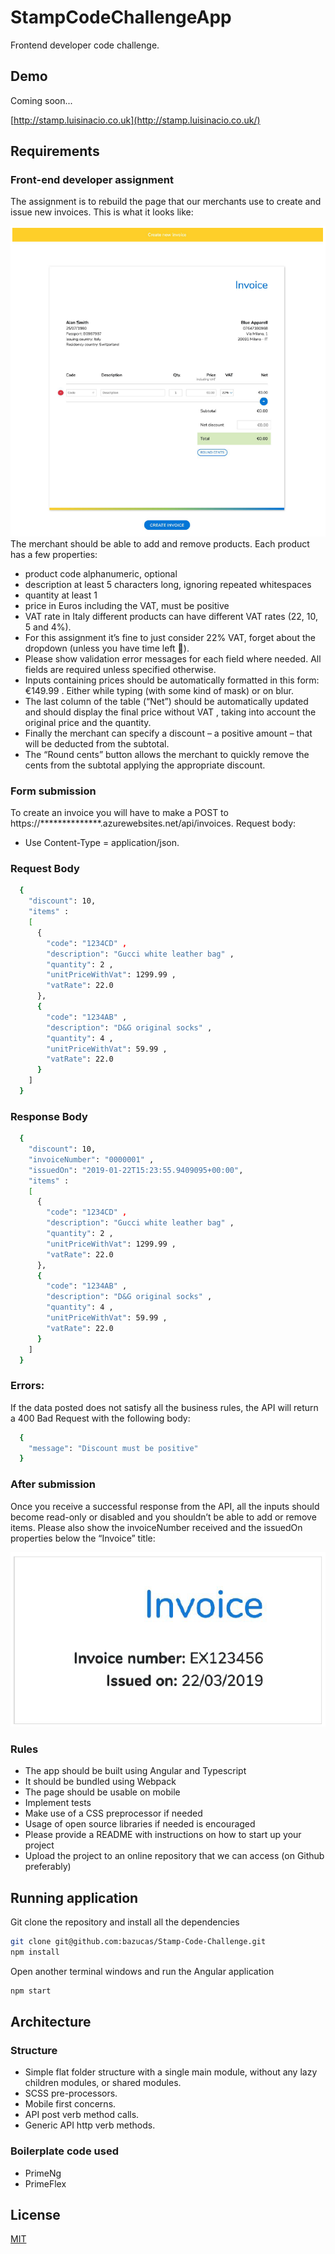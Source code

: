 # StampCodeChallengeApp

Frontend developer code challenge.

## Demo
Coming soon...

[http://stamp.luisinacio.co.uk](http://stamp.luisinacio.co.uk/)

## Requirements

### Front-end developer assignment
The assignment is to rebuild the page that our merchants use to create and issue new
invoices. This is what it looks like:

![alt text](./src/assets/screen/screen.png)
The merchant should be able to add and remove products. Each product has a few
properties:
* product code
alphanumeric, optional
* description
at least 5 characters long, ignoring repeated whitespaces
* quantity
at least 1
* price in Euros
including the VAT, must be positive
* VAT rate in Italy different products can have different VAT rates (22, 10, 5 and 4%). 
* For this assignment
it’s fine to just consider 22% VAT, forget about the dropdown (unless you have time left 🙂).
* Please show validation error messages for each field where needed. All fields are
required unless specified otherwise.
* Inputs containing prices should be automatically formatted in this form: €149.99 .
Either while typing (with some kind of mask) or on blur.
* The last column of the table (“Net”) should be automatically updated and should display
the final price without VAT , taking into account the original price and the quantity.
* Finally the merchant can specify a discount – a positive amount – that will be deducted
from the subtotal. 
* The “Round cents” button allows the merchant to quickly remove the
cents from the subtotal applying the appropriate discount.

### Form submission

To create an invoice you will have to make a POST to
https://**************.azurewebsites.net/api/invoices.
Request body:
* Use Content-Type = application/json.

### Request Body

```bash
  {
    "discount": 10,
    "items" :
    [
      {
        "code": "1234CD" ,
        "description": "Gucci white leather bag" ,
        "quantity": 2 ,
        "unitPriceWithVat": 1299.99 ,
        "vatRate": 22.0
      },
      {
        "code": "1234AB" ,
        "description": "D&G original socks" ,
        "quantity": 4 ,
        "unitPriceWithVat": 59.99 ,
        "vatRate": 22.0
      }
    ]
  }
```

### Response Body

```bash
  {
    "discount": 10,
    "invoiceNumber": "0000001" ,
    "issuedOn": "2019-01-22T15:23:55.9409095+00:00",
    "items" :
    [
      {
        "code": "1234CD" ,
        "description": "Gucci white leather bag" ,
        "quantity": 2 ,
        "unitPriceWithVat": 1299.99 ,
        "vatRate": 22.0
      },
      {
        "code": "1234AB" ,
        "description": "D&G original socks" ,
        "quantity": 4 ,
        "unitPriceWithVat": 59.99 ,
        "vatRate": 22.0
      }
    ]
  }
```

### Errors:

If the data posted does not satisfy all the business rules, the API will return a 400 Bad
Request with the following body:

```bash
  {
    "message": "Discount must be positive"
  }
```

### After submission

Once you receive a successful response from the API, all the inputs should become
read-only or disabled and you shouldn’t be able to add or remove items.
Please also show the invoiceNumber received and the issuedOn properties below
the “Invoice” title:

![alt text](./src/assets/screen/invoice.png)

### Rules

* The app should be built using Angular and Typescript
* It should be bundled using Webpack
* The page should be usable on mobile
* Implement tests
* Make use of a CSS preprocessor if needed
* Usage of open source libraries if needed is encouraged
* Please provide a README with instructions on how to start up your project
* Upload the project to an online repository that we can access (on Github preferably)


## Running application

Git clone the repository and install all the dependencies

```bash
git clone git@github.com:bazucas/Stamp-Code-Challenge.git
npm install
``` 
Open another terminal windows and run the Angular application

```bash
npm start
```

## Architecture

### Structure

* Simple flat folder structure with a single main module, without any lazy children modules, or shared modules.
* SCSS pre-processors.
* Mobile first concerns. 
* API post verb method calls.
* Generic API http verb methods.

### Boilerplate code used

* PrimeNg
* PrimeFlex

## License
[MIT](https://choosealicense.com/licenses/mit/)
